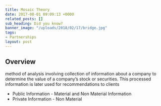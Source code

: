 ```yaml
---
title: Mosaic Theory
date: 2017-08-01 09:09:13 +0000
related_posts: []
sub_heading: Did you know?
banner_image: "/uploads/2018/02/17/bridge.jpg"
tags:
- Partnerships
layout: post
---
```

## Overview
method of analysis involving collection of information about a company to determine the value of a company’s stock or securities. This processed information is later used for recommendations to clients

- Public Information - Material and Non Material Information
- Private Information - Non Material
